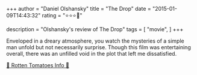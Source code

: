 +++
author = "Daniel Olshansky"
title = "The Drop"
date = "2015-01-09T14:43:32"
rating = "⭐⭐⭐🌟"

description = "Olshansky's review of The Drop"
tags = [
    "movie",
]
+++


Enveloped in a dreary atmosphere, you watch the mysteries of a simple man unfold but not necessarily surprise. Though this film was entertaining overall, there was an unfilled void in the plot that left me dissatisfied.

[🍅 Rotten Tomatoes Info 🍅](https://www.rottentomatoes.com//m/the_drop)